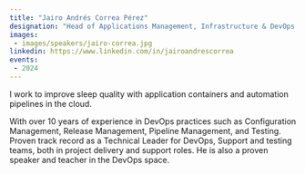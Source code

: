 ```yaml
---
title: "Jairo Andrés Correa Pérez"
designation: "Head of Applications Management, Infrastructure & DevOps @Endava Colombia"
images:
 - images/speakers/jairo-correa.jpg
linkedin: https://www.linkedin.com/in/jairoandrescorrea
events:
 - 2024
---
```


I work to improve sleep quality with application containers and automation pipelines in the cloud.
 
With over 10 years of experience in DevOps practices such as Configuration Management, Release Management, Pipeline Management, and Testing. Proven track record as a Technical Leader for DevOps, Support and testing teams, both in project delivery and support roles. He is also a proven speaker and teacher in the DevOps space.